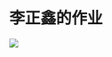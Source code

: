 <!DOCTYPE html>
<html lang="en">
<head>
    <meta charset="UTF-8">
    
</head>
<body>
    <h1>李正鑫的作业</h1>
    <img src="..头像.jprg">
</body>
</html>
